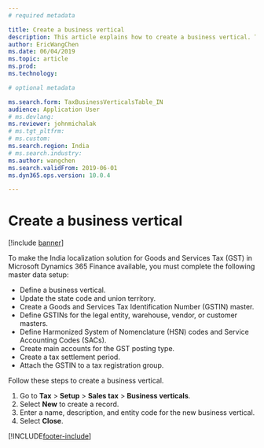 ```yaml
---
# required metadata

title: Create a business vertical
description: This article explains how to create a business vertical. This task is part of the master data setup that is required to make the India localization solution for Goods and Services Tax (GST) available.
author: EricWangChen
ms.date: 06/04/2019
ms.topic: article
ms.prod: 
ms.technology: 

# optional metadata

ms.search.form: TaxBusinessVerticalsTable_IN
audience: Application User
# ms.devlang: 
ms.reviewer: johnmichalak
# ms.tgt_pltfrm: 
# ms.custom: 
ms.search.region: India
# ms.search.industry: 
ms.author: wangchen
ms.search.validFrom: 2019-06-01
ms.dyn365.ops.version: 10.0.4

---
```


# Create a business vertical

[!include [banner](../../includes/banner.md)]

To make the India localization solution for Goods and Services Tax (GST) in Microsoft Dynamics 365 Finance available, you must complete the following master data setup:

- Define a business vertical.
- Update the state code and union territory.
- Create a Goods and Services Tax Identification Number (GSTIN) master.
- Define GSTINs for the legal entity, warehouse, vendor, or customer masters.
- Define Harmonized System of Nomenclature (HSN) codes and Service Accounting Codes (SACs).
- Create main accounts for the GST posting type.
- Create a tax settlement period.
- Attach the GSTIN to a tax registration group.

Follow these steps to create a business vertical.

1. Go to **Tax** \> **Setup** \> **Sales tax** \> **Business verticals**.
2. Select **New** to create a record.
3. Enter a name, description, and entity code for the new business vertical.
4. Select **Close**.



[!INCLUDE[footer-include](../../../includes/footer-banner.md)]
